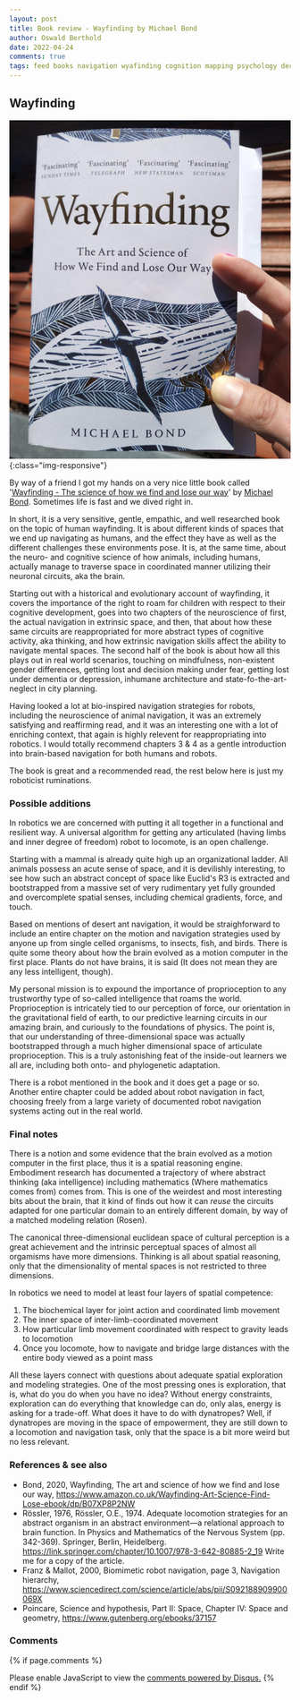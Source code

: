 ```yaml
---
layout: post
title: Book review - Wayfinding by Michael Bond
author: Oswald Berthold
date: 2022-04-24
comments: true
tags: feed books navigation wyafinding cognition mapping psychology decision risk robotics AI intelligence computational ethology
---
```


## Wayfinding

![Wayfinding (paperback) by Michael Bond](/assets/wayfinding-signal-2022-04-26-124833-600.jpeg){:class="img-responsive"}

By way of a friend I got my hands on a very nice little book called '[Wayfinding - The science of how we find and lose our way](https://www.amazon.co.uk/Wayfinding-Art-Science-Find-Lose-ebook/dp/B07XP8P2NW)' by [Michael Bond](https://www.michaelbond.co.uk/). Sometimes life is fast and we dived right in.

In short, it is a very sensitive, gentle, empathic, and well researched book on the topic of human wayfinding. It is about different kinds of spaces that we end up navigating as humans, and the effect they have as well as the different challenges these environments pose. It is, at the same time, about the neuro- and cognitive science of how animals, including humans, actually manage to traverse space in coordinated manner utilizing their neuronal circuits, aka the brain.

Starting out with a historical and evolutionary account of wayfinding, it covers the importance of the right to roam for children with respect to their cognitive development, goes into two chapters of the neuroscience of first, the actual navigation in extrinsic space, and then, that about how these same circuits are reappropriated for more abstract types of cognitive activity, aka thinking, and how extrinsic navigation skills affect the ability to navigate mental spaces. The second half of the book is about how all this plays out in real world scenarios, touching on mindfulness, non-existent gender differences, getting lost and decision making under fear, getting lost under dementia or depression, inhumane architecture and state-fo-the-art-neglect in city planning.

Having looked a lot at bio-inspired navigation strategies for robots, including the neuroscience of animal navigation, it was an extremely satisfying and reaffirming read, and it was an interesting one with a lot of enriching context, that again is highly relevent for reappropriating into robotics. I would totally recommend chapters 3 & 4 as a gentle introduction into brain-based navigation for both humans and robots.

The book is great and a recommended read, the rest below here is just my roboticist ruminations.

### Possible additions

In robotics we are concerned with putting it all together in a functional and resilient way. A universal algorithm for getting any articulated (having limbs and inner degree of freedom) robot to locomote, is an open challenge.

Starting with a mammal is already quite high up an organizational ladder. All animals possess an acute sense of space, and it is devilishly interesting, to see how such an abstract concept of space like Euclid's R3 is extracted and bootstrapped from a massive set of very rudimentary yet fully grounded and overcomplete spatial senses, including chemical gradients, force, and touch.

Based on mentions of desert ant navigation, it would be straighforward to include an entire chapter on the motion and navigation strategies used by anyone up from single celled organisms, to insects, fish, and birds. There is quite some theory about how the brain evolved as a motion computer in the first place. Plants do not have brains, it is said (It does not mean they are any less intelligent, though).

My personal mission is to expound the importance of proprioception to any trustworthy type of so-called intelligence that roams the world. Proprioception is intricately tied to our perception of force, our orientation in the gravitational field of earth, to our predictive learning circuits in our amazing brain, and curiously to the foundations of physics. The point is, that our understanding of three-dimensional space was actually bootstrapped through a much higher dimensional space of articulate proprioception. This is a truly astonishing feat of the inside-out learners we all are, including both onto- and phylogenetic adaptation.

There is a robot mentioned in the book and it does get a page or so. Another entire chapter could be added about robot navigation in fact, choosing freely from a large variety of documented robot navigation systems acting out in the real world.

### Final notes

There is a notion and some evidence that the brain evolved as a motion computer in the first place, thus it is a spatial reasoning engine. Embodiment research has documented a trajectory of where abstract thinking (aka intelligence) including mathematics (Where mathematics comes from) comes from. This is one of the weirdest and most interesting bits about the brain, that it kind of finds out how it can *reuse* the circuits adapted for one particular domain to an entirely different domain, by way of a matched modeling relation (Rosen).

The canonical three-dimensional euclidean space of cultural perception is a great achievement and the intrinsic perceptual spaces of almost all orgamisms have more dimensions. Thinking is all about spatial reasoning, only that the dimensionality of mental spaces is not restricted to three dimensions.

In robotics we need to model at least four layers of spatial competence:
 1. The biochemical layer for joint action and coordinated limb movement
 2. The inner space of inter-limb-coordinated movement
 3. How particular limb movement coordinated with respect to gravity leads to locomotion
 4. Once you locomote, how to navigate and bridge large distances with the entire body viewed as a point mass
 
All these layers connect with questions about adequate spatial exploration and modeling strategies. One of the most pressing ones is exploration, that is, what do you do when you have no idea? Without energy constraints, exploration can do everything that knowledge can do, only alas, energy is asking for a trade-off. What does it have to do with dynatropes? Well, if dynatropes are moving in the space of empowerment, they are still down to a locomotion and navigation task, only that the space is a bit more weird but no less relevant.

### References & see also
 - Bond, 2020, Wayfinding, The art and science of how we find and lose our way, <https://www.amazon.co.uk/Wayfinding-Art-Science-Find-Lose-ebook/dp/B07XP8P2NW>
 - Rössler, 1976, Rössler, O.E., 1974. Adequate locomotion strategies for an abstract organism in an abstract environment—a relational approach to brain function. In Physics and Mathematics of the Nervous System (pp. 342-369). Springer, Berlin, Heidelberg. <https://link.springer.com/chapter/10.1007/978-3-642-80885-2_19> Write me for a copy of the article.
 - Franz & Mallot, 2000, Biomimetic robot navigation, page 3, Navigation hierarchy, <https://www.sciencedirect.com/science/article/abs/pii/S092188909900069X>
 - Poincare, Science and hypothesis, Part II: Space, Chapter IV: Space and geometry, <https://www.gutenberg.org/ebooks/37157>

### Comments

{% if page.comments %}
<div id="disqus_thread"></div>
<script>

/**
*  RECOMMENDED CONFIGURATION VARIABLES: EDIT AND UNCOMMENT THE SECTION BELOW TO INSERT DYNAMIC VALUES FROM YOUR PLATFORM OR CMS.
*  LEARN WHY DEFINING THESE VARIABLES IS IMPORTANT: https://disqus.com/admin/universalcode/#configuration-variables*/
/*
var disqus_config = function () {
this.page.url = PAGE_URL;  // Replace PAGE_URL with your page's canonical URL variable
this.page.identifier = PAGE_IDENTIFIER; // Replace PAGE_IDENTIFIER with your page's unique identifier variable
};
*/
(function() { // DON'T EDIT BELOW THIS LINE
var d = document, s = d.createElement('script');
s.src = '//x75.disqus.com/embed.js';
s.setAttribute('data-timestamp', +new Date());
(d.head || d.body).appendChild(s);
})();
</script>
<noscript>Please enable JavaScript to view the <a href="https://disqus.com/?ref_noscript">comments powered by Disqus.</a></noscript>
{% endif %}

